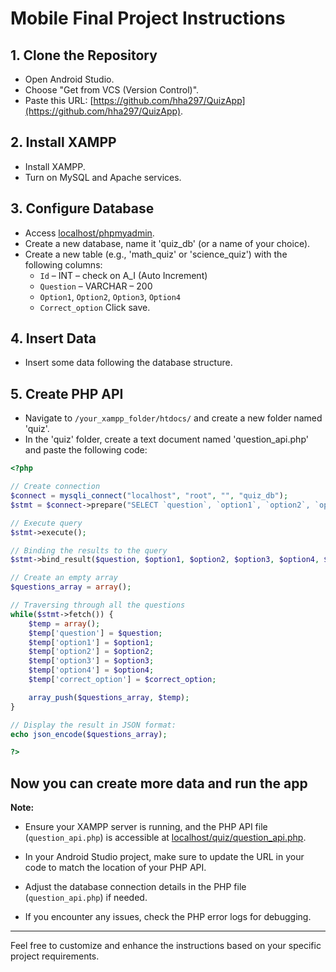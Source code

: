 # Mobile Final Project Instructions

## 1. Clone the Repository

- Open Android Studio.
- Choose "Get from VCS (Version Control)".
- Paste this URL: [https://github.com/hha297/QuizApp](https://github.com/hha297/QuizApp).

## 2. Install XAMPP

- Install XAMPP.
- Turn on MySQL and Apache services.

## 3. Configure Database

- Access [localhost/phpmyadmin](http://localhost/phpmyadmin).
- Create a new database, name it 'quiz_db' (or a name of your choice).
- Create a new table (e.g., 'math_quiz' or 'science_quiz') with the following columns:
  - `Id` – INT – check on A_I (Auto Increment)
  - `Question` – VARCHAR – 200
  - `Option1`, `Option2`, `Option3`, `Option4`
  - `Correct_option`
  Click save.

## 4. Insert Data

- Insert some data following the database structure.

## 5. Create PHP API

- Navigate to `/your_xampp_folder/htdocs/` and create a new folder named 'quiz'.
- In the 'quiz' folder, create a text document named 'question_api.php' and paste the following code:

```php
<?php

// Create connection
$connect = mysqli_connect("localhost", "root", "", "quiz_db");
$stmt = $connect->prepare("SELECT `question`, `option1`, `option2`, `option3`, `option4`, `correct_option` FROM `math_quiz`");

// Execute query
$stmt->execute();

// Binding the results to the query
$stmt->bind_result($question, $option1, $option2, $option3, $option4, $correct_option);

// Create an empty array 
$questions_array = array();

// Traversing through all the questions
while($stmt->fetch()) {
    $temp = array();
    $temp['question'] = $question;
    $temp['option1'] = $option1;
    $temp['option2'] = $option2;
    $temp['option3'] = $option3;   
    $temp['option4'] = $option4;   
    $temp['correct_option'] = $correct_option;

    array_push($questions_array, $temp);
}

// Display the result in JSON format:
echo json_encode($questions_array);

?>
```

## Now you can create more data and run the app


**Note:**

- Ensure your XAMPP server is running, and the PHP API file (`question_api.php`) is accessible at [localhost/quiz/question_api.php](http://localhost/quiz/question_api.php).

- In your Android Studio project, make sure to update the URL in your code to match the location of your PHP API.

- Adjust the database connection details in the PHP file (`question_api.php`) if needed.

- If you encounter any issues, check the PHP error logs for debugging.

---

Feel free to customize and enhance the instructions based on your specific project requirements.
